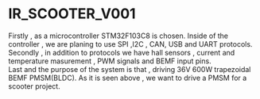 # IR_SCOOTER_V001
Firstly , as a microcontroller STM32F103C8 is chosen. Inside of the controller , we are planing to use SPI ,I2C , CAN, USB and UART protocols. 
Secondly , in addition to protocols we have hall sensors , current and temperature masurement , PWM signals and BEMF input pins.  
Last and the purpose of the system is that , driving 36V 600W trapezoidal BEMF PMSM(BLDC). 
As it is seen above , we want to drive a PMSM for a scooter project.
